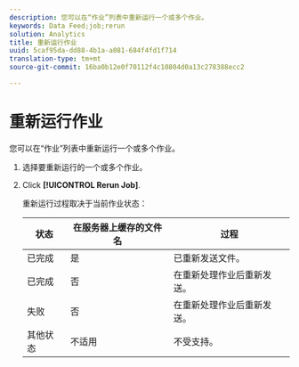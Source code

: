 ```yaml
---
description: 您可以在“作业”列表中重新运行一个或多个作业。
keywords: Data Feed;job;rerun
solution: Analytics
title: 重新运行作业
uuid: 5caf95da-dd88-4b1a-a081-684f4fd1f714
translation-type: tm+mt
source-git-commit: 16ba0b12e0f70112f4c10804d0a13c278388ecc2

---
```



# 重新运行作业

您可以在“作业”列表中重新运行一个或多个作业。

1. 选择要重新运行的一个或多个作业。
1. Click **[!UICONTROL Rerun Job]**.

   重新运行过程取决于当前作业状态：

   | 状态 | 在服务器上缓存的文件名 | 过程 |
   |---|---|---|
   | 已完成 | 是 | 已重新发送文件。 |
   | 已完成 | 否 | 在重新处理作业后重新发送。 |
   | 失败 | 否 | 在重新处理作业后重新发送。 |
   | 其他状态 | 不适用 | 不受支持。 |

